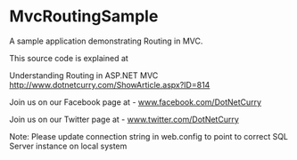 MvcRoutingSample
================

A sample application demonstrating Routing in MVC. 

This source code is explained at

Understanding Routing in ASP.NET MVC http://www.dotnetcurry.com/ShowArticle.aspx?ID=814

Join us on our Facebook page at - www.facebook.com/DotNetCurry

Join us on our Twitter page at - www.twitter.com/DotNetCurry


Note: Please update connection string in web.config to point to correct SQL Server instance on local system